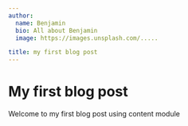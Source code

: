 ```yaml
---
author:
  name: Benjamin
  bio: All about Benjamin
  image: https://images.unsplash.com/.....

title: my first blog post
---
```


# My first blog post

Welcome to my first blog post using content module